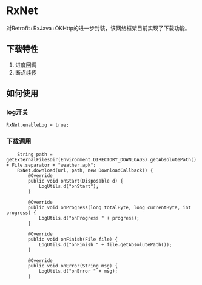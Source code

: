 # RxNet
对Retrofit+RxJava+OKHttp的进一步封装，该网络框架目前实现了下载功能。

## 下载特性
1. 进度回调
2. 断点续传

## 如何使用

### log开关

```
RxNet.enableLog = true;
```

### 下载调用

```
    String path = getExternalFilesDir(Environment.DIRECTORY_DOWNLOADS).getAbsolutePath() + File.separator + "weather.apk";
    RxNet.download(url, path, new DownloadCallback() {
        @Override
        public void onStart(Disposable d) {
            LogUtils.d("onStart");
        }

        @Override
        public void onProgress(long totalByte, long currentByte, int progress) {
            LogUtils.d("onProgress " + progress);
        }

        @Override
        public void onFinish(File file) {
            LogUtils.d("onFinish " + file.getAbsolutePath());
        }

        @Override
        public void onError(String msg) {
            LogUtils.d("onError " + msg);
        }
```
